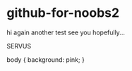 # github-for-noobs2
hi again
another test
see you
hopefully...

SERVUS

body {
    background: pink;
}
